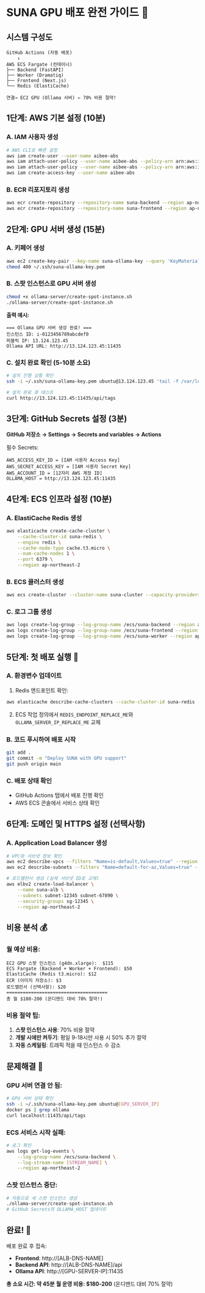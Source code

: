 # SUNA GPU 배포 완전 가이드 🚀

## 시스템 구성도
```
GitHub Actions (자동 배포)
    ↓
AWS ECS Fargate (컨테이너)
├── Backend (FastAPI)
├── Worker (Dramatiq)
├── Frontend (Next.js)
└── Redis (ElastiCache)

연결→ EC2 GPU (Ollama 서버) ← 70% 비용 절약!
```

## 1단계: AWS 기본 설정 (10분)

### A. IAM 사용자 생성
```bash
# AWS CLI로 빠른 설정
aws iam create-user --user-name aibee-abs
aws iam attach-user-policy --user-name aibee-abs --policy-arn arn:aws:iam::aws:policy/AmazonEC2ContainerRegistryFullAccess
aws iam attach-user-policy --user-name aibee-abs --policy-arn arn:aws:iam::aws:policy/AmazonECS_FullAccess
aws iam create-access-key --user-name aibee-abs
```

### B. ECR 리포지토리 생성
```bash
aws ecr create-repository --repository-name suna-backend --region ap-northeast-2
aws ecr create-repository --repository-name suna-frontend --region ap-northeast-2
```

## 2단계: GPU 서버 생성 (15분)

### A. 키페어 생성
```bash
aws ec2 create-key-pair --key-name suna-ollama-key --query 'KeyMaterial' --output text > ~/.ssh/suna-ollama-key.pem
chmod 400 ~/.ssh/suna-ollama-key.pem
```

### B. 스팟 인스턴스로 GPU 서버 생성
```bash
chmod +x ollama-server/create-spot-instance.sh
./ollama-server/create-spot-instance.sh
```

**출력 예시:**
```
=== Ollama GPU 서버 생성 완료! ===
인스턴스 ID: i-0123456789abcdef0
퍼블릭 IP: 13.124.123.45
Ollama API URL: http://13.124.123.45:11435
```

### C. 설치 완료 확인 (5-10분 소요)
```bash
# 설치 진행 상황 확인
ssh -i ~/.ssh/suna-ollama-key.pem ubuntu@13.124.123.45 'tail -f /var/log/ollama-setup.log'

# 설치 완료 후 테스트
curl http://13.124.123.45:11435/api/tags
```

## 3단계: GitHub Secrets 설정 (3분)

**GitHub 저장소 → Settings → Secrets and variables → Actions**

필수 Secrets:
```
AWS_ACCESS_KEY_ID = [IAM 사용자 Access Key]
AWS_SECRET_ACCESS_KEY = [IAM 사용자 Secret Key]
AWS_ACCOUNT_ID = [12자리 AWS 계정 ID]
OLLAMA_HOST = http://13.124.123.45:11435
```

## 4단계: ECS 인프라 설정 (10분)

### A. ElastiCache Redis 생성
```bash
aws elasticache create-cache-cluster \
    --cache-cluster-id suna-redis \
    --engine redis \
    --cache-node-type cache.t3.micro \
    --num-cache-nodes 1 \
    --port 6379 \
    --region ap-northeast-2
```

### B. ECS 클러스터 생성
```bash
aws ecs create-cluster --cluster-name suna-cluster --capacity-providers FARGATE --region ap-northeast-2
```

### C. 로그 그룹 생성
```bash
aws logs create-log-group --log-group-name /ecs/suna-backend --region ap-northeast-2
aws logs create-log-group --log-group-name /ecs/suna-frontend --region ap-northeast-2
aws logs create-log-group --log-group-name /ecs/suna-worker --region ap-northeast-2
```

## 5단계: 첫 배포 실행 🎯

### A. 환경변수 업데이트
1. Redis 엔드포인트 확인:
```bash
aws elasticache describe-cache-clusters --cache-cluster-id suna-redis --show-cache-node-info --region ap-northeast-2
```

2. ECS 작업 정의에서 `REDIS_ENDPOINT_REPLACE_ME`와 `OLLAMA_SERVER_IP_REPLACE_ME` 교체

### B. 코드 푸시하여 배포 시작
```bash
git add .
git commit -m "Deploy SUNA with GPU support"
git push origin main
```

### C. 배포 상태 확인
- GitHub Actions 탭에서 배포 진행 확인
- AWS ECS 콘솔에서 서비스 상태 확인

## 6단계: 도메인 및 HTTPS 설정 (선택사항)

### A. Application Load Balancer 생성
```bash
# VPC와 서브넷 정보 확인
aws ec2 describe-vpcs --filters "Name=is-default,Values=true" --region ap-northeast-2
aws ec2 describe-subnets --filters "Name=default-for-az,Values=true" --region ap-northeast-2

# 로드밸런서 생성 (실제 서브넷 ID로 교체)
aws elbv2 create-load-balancer \
    --name suna-alb \
    --subnets subnet-12345 subnet-67890 \
    --security-groups sg-12345 \
    --region ap-northeast-2
```

## 비용 분석 💰

### 월 예상 비용:
```
EC2 GPU 스팟 인스턴스 (g4dn.xlarge):  $115
ECS Fargate (Backend + Worker + Frontend): $50
ElastiCache (Redis t3.micro): $12
ECR (이미지 저장소): $3
로드밸런서 (선택사항): $20
=====================================
총 월 $180-200 (온디맨드 대비 70% 절약!)
```

### 비용 절약 팁:
1. **스팟 인스턴스 사용**: 70% 비용 절약
2. **개발 시에만 켜두기**: 평일 9-18시만 사용 시 50% 추가 절약
3. **자동 스케일링**: 트래픽 적을 때 인스턴스 수 감소

## 문제해결 🔧

### GPU 서버 연결 안 됨:
```bash
# GPU 서버 상태 확인
ssh -i ~/.ssh/suna-ollama-key.pem ubuntu@[GPU_SERVER_IP]
docker ps | grep ollama
curl localhost:11435/api/tags
```

### ECS 서비스 시작 실패:
```bash
# 로그 확인
aws logs get-log-events \
    --log-group-name /ecs/suna-backend \
    --log-stream-name [STREAM_NAME] \
    --region ap-northeast-2
```

### 스팟 인스턴스 중단:
```bash
# 자동으로 새 스팟 인스턴스 생성
./ollama-server/create-spot-instance.sh
# GitHub Secrets의 OLLAMA_HOST 업데이트
```

## 완료! 🎉

배포 완료 후 접속:
- **Frontend**: http://[ALB-DNS-NAME]
- **Backend API**: http://[ALB-DNS-NAME]/api
- **Ollama API**: http://[GPU-SERVER-IP]:11435

**총 소요 시간: 약 45분**
**월 운영 비용: $180-200** (온디맨드 대비 70% 절약)